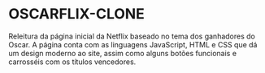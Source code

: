 # OSCARFLIX-CLONE
Releitura da página inicial da Netflix baseado no tema dos ganhadores do Oscar. A página conta com as linguagens JavaScript, HTML e CSS que dá um design moderno ao site, assim como alguns botões funcionais e carrosséis com os títulos vencedores.

